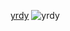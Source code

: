 
[yrdy](https://github.com/user-attachments/assets/bb3f5ad0-02a5-44ec-9480-ad3a3518f39b)
![yrdy](https://github.com/user-attachments/assets/9f25190f-010f-43d2-be71-c63c4119d460)

